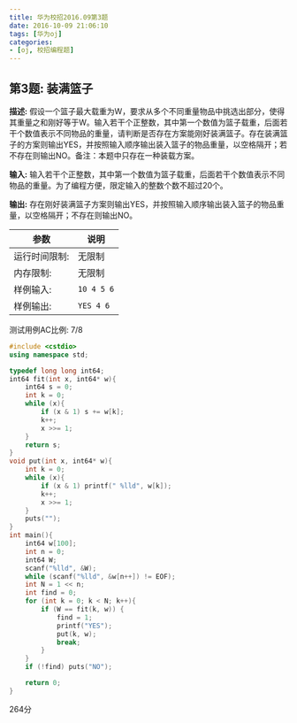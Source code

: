 ```yaml
---
title: 华为校招2016.09第3题
date: 2016-10-09 21:06:10
tags: [华为oj]
categories: 
- [oj, 校招编程题]
---
```




## 第3题: 装满篮子

**描述:**  假设一个篮子最大载重为W，要求从多个不同重量物品中挑选出部分，使得其重量之和刚好等于W。输入若干个正整数，其中第一个数值为篮子载重，后面若干个数值表示不同物品的重量，请判断是否存在方案能刚好装满篮子。存在装满篮子的方案则输出YES，并按照输入顺序输出装入篮子的物品重量，以空格隔开；若不存在则输出NO。备注：本题中只存在一种装载方案。



**输入:**  输入若干个正整数，其中第一个数值为篮子载重，后面若干个数值表示不同物品的重量。为了编程方便，限定输入的整数个数不超过20个。  

**输出:**  存在刚好装满篮子方案则输出YES，并按照输入顺序输出装入篮子的物品重量，以空格隔开；不存在则输出NO。



|      参数         |    说明        |
| ------------- | ---------- |
| 运行时间限制: | 无限制     |
| 内存限制:     | 无限制     |
| 样例输入:     | `10 4 5 6` |
| 样例输出:     | `YES 4 6`  |




测试用例AC比例: 7/8

```cpp
#include <cstdio>
using namespace std;

typedef long long int64;
int64 fit(int x, int64* w){
	int64 s = 0;
	int k = 0;
	while (x){
		if (x & 1) s += w[k];
		k++;
		x >>= 1;
	}
	return s;
}
void put(int x, int64* w){
	int k = 0;
	while (x){
		if (x & 1) printf(" %lld", w[k]);
		k++;
		x >>= 1;
	}
	puts("");
}
int main(){
	int64 w[100];
	int n = 0;
	int64 W;
	scanf("%lld", &W);
	while (scanf("%lld", &w[n++]) != EOF);
	int N = 1 << n;
	int find = 0;
	for (int k = 0; k < N; k++){
		if (W == fit(k, w)) {
			find = 1;
			printf("YES");
			put(k, w);
			break;
		}
	}
	if (!find) puts("NO");

	return 0;
}
```



264分



